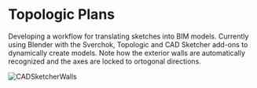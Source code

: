 # Topologic Plans
Developing a workflow for translating sketches into BIM models.
Currently using Blender with the Sverchok, Topologic and CAD Sketcher add-ons to dynamically create models. Note how the exterior walls are automatically recognized and the axes are locked to ortogonal directions.


![CADSketcherWalls](https://github.com/user-attachments/assets/fa1bb5c0-cbd1-4c27-bc1b-c12046dbe433)
